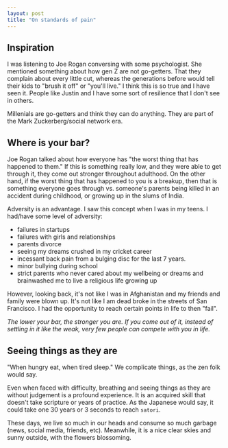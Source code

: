 ```yaml
---
layout: post
title: "On standards of pain"
---
```


## Inspiration
I was listening to Joe Rogan conversing with some psychologist. She mentioned something about how gen Z are not go-getters. That they complain about every little cut, whereas the generations before would tell their kids to "brush it off" or "you'll live." I think this is so true and I have seen it. People like Justin and I have some sort of resilience that I don't see in others.

Millenials are go-getters and think they can do anything. They are part of the Mark Zuckerberg/social network era.

## Where is your bar?

Joe Rogan talked about how everyone has "the worst thing that has happened to them." If this is something really low, and they were able to get through it, they come out stronger throughout adulthood. On the other hand, if the worst thing that has happened to you is a breakup, then that is something everyone goes through vs. someone's parents being killed in an accident during childhood, or growing up in the slums of India.

Adversity is an advantage. I saw this concept when I was in my teens. I had/have some level of adversity:
- failures in startups
- failures with girls and relationships
- parents divorce
- seeing my dreams crushed in my cricket career
- incessant back pain from a bulging disc for the last 7 years.
- minor bullying during school
- strict parents who never cared about my wellbeing or dreams and brainwashed me to live a religious life growing up

However, looking back, it's not like I was in Afghanistan and my friends and family were blown up. It's not like I am dead broke in the streets of San Francisco. I had the opportunity to reach certain points in life to then "fail".

_The lower your bar, the stronger you are. If you come out of it, instead of settling in it like the weak, very few people can compete with you in life._

## Seeing things as they are
"When hungry eat, when tired sleep." We complicate things, as the zen folk would say.

Even when faced with difficulty, breathing and seeing things as they are without judgement is a profound experience. It is an acquired skill that doesn't take scripture or years of practice. As the Japanese would say, it could take one 30 years or 3 seconds to reach `satori`.

These days, we live so much in our heads and consume so much garbage (news, social media, friends, etc). Meanwhile, it is a nice clear skies and sunny outside, with the flowers blossoming.
